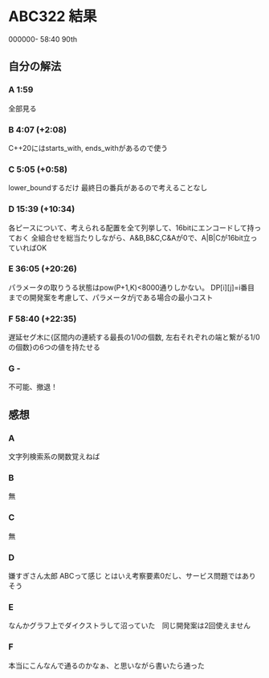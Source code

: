 # ABC322 結果
000000- 58:40 90th

## 自分の解法

### A 1:59
 全部見る

### B 4:07 (+2:08)
 C++20にはstarts_with, ends_withがあるので使う

### C 5:05 (+0:58)
 lower_boundするだけ 最終日の番兵があるので考えることなし

### D 15:39 (+10:34)
 各ピースについて、考えられる配置を全て列挙して、16bitにエンコードして持っておく
 全組合せを総当たりしながら、A&B,B&C,C&Aが0で、A|B|Cが16bit立っていればOK

### E 36:05 (+20:26)
 パラメータの取りうる状態はpow(P+1,K)<8000通りしかない。
 DP[i][j]=i番目までの開発案を考慮して、パラメータがjである場合の最小コスト

### F 58:40 (+22:35)
 遅延セグ木に{区間内の連続する最長の1/0の個数, 左右それぞれの端と繋がる1/0の個数}の6つの値を持たせる

### G -
 不可能、撤退！


## 感想

### A
 文字列検索系の関数覚えねば

### B
 無

### C
 無

### D
 嫌すぎさん太郎 ABCって感じ
 とはいえ考察要素0だし、サービス問題ではありそう

### E
 なんかグラフ上でダイクストラして沼っていた　同じ開発案は2回使えません

### F
 本当にこんなんで通るのかなぁ、と思いながら書いたら通った
